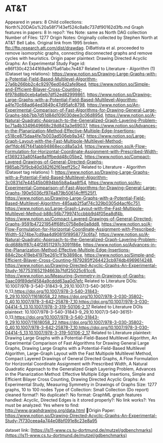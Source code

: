 # AT&T

Appeared in years: 8
Child collections: North%20DAGs%20a58f7143ef524c8a8c737df90162d3fb.md
Graph features in papers: 8
In repo?: Yes
Note: same as North DAG collection
Number of Files: 1277
Origin Notes: Originally collected by Stephen North at AT&T Bell Labs. Original link from 1995 broken. ftp://ftp.research.att.com/dist/drawdag.
DiBattista et al. proceeded to remove isomorphic graphs, connecting disconnected graphs and remove cycles with heuristics. 
Origin paper plaintext: Drawing Directed Acyclic Graphs: An Experimental Study
Page id: e86f130c42344169a9d75a61abc7e487
Related to Literature - Algorithm (1) (Dataset tag relations): https://www.notion.so/Drawing-Large-Graphs-with-a-Potential-Field-Based-Multilevel-Algorithm-27a6b266bb2c4c92976ed04d2afe9bed, https://www.notion.so/Simple-and-Efficient-Bilayer-Cross-Counting-6f978d8b0ceb4a6eb7df52ed82999861, https://www.notion.so/Drawing-Large-Graphs-with-a-Potential-Field-Based-Multilevel-Algorithm-a4fe70c68ad64ed3849c47d95afc8798, https://www.notion.so/An-Experimental-Comparison-of-Fast-Algorithms-for-Drawing-General-Large-Graphs-bbb7bb7d51d84d109030dee3c06d895d, https://www.notion.so/A-Natural-Quadratic-Approach-to-the-Generalized-Graph-Layering-Problem-bc71a4b3349649668c28d843a3e69037, https://www.notion.so/Advances-in-the-Planarization-Method-Effective-Multiple-Edge-Insertions-c518ce875daa4fe7b003ad506eb9a347, https://www.notion.so/Large-Graph-Layout-with-the-Fast-Multipole-Multilevel-Method-def1fdc467f441abb94868eccd8a5a34, https://www.notion.so/A-Flow-Formulation-for-Horizontal-Coordinate-Assignment-with-Prescribed-Width-e1369233a80f4ae8a1ffbedd48c05be2, https://www.notion.so/Compact-Layered-Drawings-of-General-Directed-Graphs-f985ab75f9cb40d382f62f61eeff25c7
Related to Literature - Algorithm (Dataset tag relations) 1: https://www.notion.so/Drawing-Large-Graphs-with-a-Potential-Field-Based-Multilevel-Algorithm-3c0831d7e44545b0894bb5b8a4aa8f54, https://www.notion.so/An-Experimental-Comparison-of-Fast-Algorithms-for-Drawing-General-Large-Graphs-190e5036cf974a879b50614cfff525f1, https://www.notion.so/Drawing-Large-Graphs-with-a-Potential-Field-Based-Multilevel-Algorithm-485aab2f5af74c329b0305d4acf6c751, https://www.notion.so/Large-Graph-Layout-with-the-Fast-Multipole-Multilevel-Method-b88c56b7799741ccbbb9d4f05ea8df4b, https://www.notion.so/Compact-Layered-Drawings-of-General-Directed-Graphs-9591b47221954ff68fc0758e8e0a8dd8, https://www.notion.so/A-Flow-Formulation-for-Horizontal-Coordinate-Assignment-with-Prescribed-Width-5274be7cd9aa4d90815f8958773c6fa7, https://www.notion.so/A-Natural-Quadratic-Approach-to-the-Generalized-Graph-Layering-Problem-dcd688b1f87c44f28511297c3091f86e, https://www.notion.so/Advances-in-the-Planarization-Method-Effective-Multiple-Edge-Insertions-884c2bc419eb4197be261c1f1b3898ce, https://www.notion.so/Simple-and-Efficient-Bilayer-Cross-Counting-f879285ff264423cb974db4969614248, https://www.notion.so/Drawing-Directed-Acyclic-Graphs-An-Experimental-Study-1677531652194663b7fdf25025c61cc6, https://www.notion.so/Measuring-Symmetry-in-Drawings-of-Graphs-3aac09f89def4584a9cddd63aa0d7efc
Related to Literature DOIs: 10.1007/978-3-540-31843-9_29,10.1007/3-540-36151-0_13,https://doi.org/10.1007/978-3-540-31843-9_29,10.1007/11618058_22,https://doi.org/10.1007/978-3-030-35802-0_40,10.1007/978-3-642-25878-7_10,https://doi.org/10.1007/978-3-030-04414-5_13,10.1007/978-3-319-50106-2_17
Related to Literature DOIs plaintext: 10.1007/978-3-540-31843-9_29,10.1007/3-540-36151-0_13,https://doi.org/10.1007/978-3-540-31843-9_29,10.1007/11618058_22,https://doi.org/10.1007/978-3-030-35802-0_40,10.1007/978-3-642-25878-7_10,https://doi.org/10.1007/978-3-030-04414-5_13,10.1007/978-3-319-50106-2_17
Related to Literature plaintext: Drawing Large Graphs with a Potential-Field-Based Multilevel Algorithm, An Experimental Comparison of Fast Algorithms for Drawing General Large Graphs, Drawing Large Graphs with a Potential-Field-Based Multilevel Algorithm, Large-Graph Layout with the Fast Multipole Multilevel Method, Compact Layered Drawings of General Directed Graphs, A Flow Formulation for Horizontal Coordinate Assignment with Prescribed Width, A Natural Quadratic Approach to the Generalized Graph Layering Problem, Advances in the Planarization Method: Effective Multiple Edge Insertions, Simple and Efficient Bilayer Cross Counting, Drawing Directed Acyclic Graphs: An Experimental Study, Measuring Symmetry in Drawings of Graphs
Size: 1277 graphs, 10 to 100 nodes
Type of Collection: Small Collection (Do report)
cleaned format?: No
duplicate?: No
format: GraphML
graph features handled: Acyclic, Directed Edges
is it stored properly?: No
link works?: Yes
must be analyzed: Yes
where to find: http://www.graphdrawing.org/data.html
🧾Origin Paper: https://www.notion.so/Drawing-Directed-Acyclic-Graphs-An-Experimental-Study-7f730ceea4a744e08bf091e8c23e8a95

dataset link: [https://ls11-www.cs.tu-dortmund.de/mutzel/gdbenchmarks](https://ls11-www.cs.tu-dortmund.de/mutzel/gdbenchmarks)